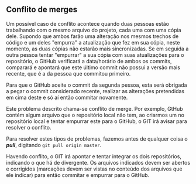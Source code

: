 ## Conflito de merges

Um possível caso de conflito acontece quando duas pessoas estão trabalhando com o mesmo arquivo do projeto, cada uma com uma cópia dele. Supondo que ambos farão uma alteração nos mesmos trechos de código e um deles "empurra" a atualização que fez em sua cópia, neste momento, as duas cópias não estarão mais sincronizadas. Se em seguida a outra pessoa tentar "empurrar" a sua cópia com suas atualizações para o repositório, o GitHub verificará a data/horário de ambos os commits, comparará e apontará que este último commit não possui a versão mais recente, que é a da pessoa que commitou primeiro.

Para que o GitHub aceite o commit da segunda pessoa, esta será obrigada a pegar o commit considerado recente, realizar as alterações pretendidas em cima deste e só aí então commitar novamente. 

Este problema descrito chama-se conflito de merge.
Por exemplo, GtHub contém algum arquivo que o repositório local não tem, ao criarmos um no repositório local e tentar empurrar este para o GitHub, o GIT irá avisar para resolver o conflito.

Para resolver estes tipos de problemas, fazemos antes de qualquer coisa o _**pull**_, digitando ``git pull origin master``.

Havendo conflito, o GIT irá apontar e tentar integrar os dois repositórios, indicando o que há de divergente. Os arquivos indicados devem ser abertos e corrigidos (marcações devem ser vistas no conteúdo dos arquivos que ele indicar) para então commitar e empurrar para o GitHub.